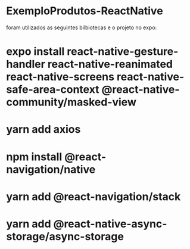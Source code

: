 # ExemploProdutos-ReactNative
foram utilizados as seguintes bilbiotecas e o projeto no expo:
# expo install react-native-gesture-handler react-native-reanimated react-native-screens react-native-safe-area-context @react-native-community/masked-view
# yarn add axios
# npm install @react-navigation/native
# yarn add @react-navigation/stack
# yarn add @react-native-async-storage/async-storage
